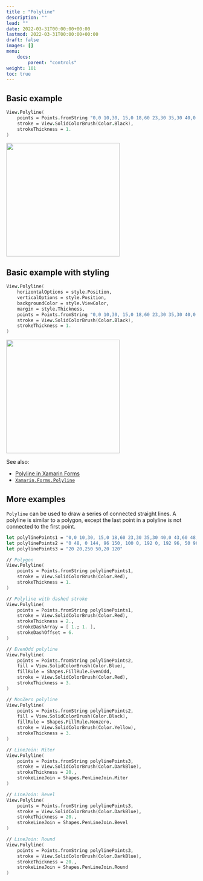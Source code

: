 ```yaml
---
title : "Polyline"
description: ""
lead: ""
date: 2022-03-31T00:00:00+00:00
lastmod: 2022-03-31T00:00:00+00:00
draft: false
images: []
menu:
    docs:
        parent: "controls"
weight: 101
toc: true
---
```


## Basic example

```fs
View.Polyline(
    points = Points.fromString "0,0 10,30, 15,0 18,60 23,30 35,30 40,0 43,60 48,30 100,30",
    stroke = View.SolidColorBrush(Color.Black),
    strokeThickness = 1.
)
```

<img src="images/view/Polyline-adr-basic.png" width="300">

## Basic example with styling

```fs
View.Polyline(
    horizontalOptions = style.Position,
    verticalOptions = style.Position,
    backgroundColor = style.ViewColor,
    margin = style.Thickness,  
    points = Points.fromString "0,0 10,30, 15,0 18,60 23,30 35,30 40,0 43,60 48,30 100,30",
    stroke = View.SolidColorBrush(Color.Black),
    strokeThickness = 1.
)
```

<img src="images/view/Polyline-adr-styled.png" width="300">

See also:

* [Polyline in Xamarin Forms](https://docs.microsoft.com/en-us/xamarin/xamarin-forms/user-interface/shapes/Polyline)
* [`Xamarin.Forms.Polyline`](https://docs.microsoft.com/en-us/dotnet/api/Xamarin.Forms.Polyline)

## More examples

`Polyline` can be used to draw a series of connected straight lines. A polyline is similar to a polygon, except the last point in a polyline is not connected to the first point.

```fs
let polylinePoints1 = "0,0 10,30, 15,0 18,60 23,30 35,30 40,0 43,60 48,30 100,30"
let polylinePoints2 = "0 48, 0 144, 96 150, 100 0, 192 0, 192 96, 50 96, 48 192, 150 200 144 48"
let polylinePoints3 = "20 20,250 50,20 120"

// Polygon
View.Polyline(
    points = Points.fromString polylinePoints1,
    stroke = View.SolidColorBrush(Color.Red),
    strokeThickness = 1.
)

// Polyline with dashed stroke
View.Polyline(
    points = Points.fromString polylinePoints1,
    stroke = View.SolidColorBrush(Color.Red),
    strokeThickness = 2.,
    strokeDashArray = [ 1.; 1. ],
    strokeDashOffset = 6.
)

// EvenOdd polyline
View.Polyline(
    points = Points.fromString polylinePoints2,
    fill = View.SolidColorBrush(Color.Blue),
    fillRule = Shapes.FillRule.EvenOdd,
    stroke = View.SolidColorBrush(Color.Red),
    strokeThickness = 3.
)

// NonZero polyline
View.Polyline(
    points = Points.fromString polylinePoints2,
    fill = View.SolidColorBrush(Color.Black),
    fillRule = Shapes.FillRule.Nonzero,
    stroke = View.SolidColorBrush(Color.Yellow),
    strokeThickness = 3.
)

// LineJoin: Miter
View.Polyline(
    points = Points.fromString polylinePoints3,
    stroke = View.SolidColorBrush(Color.DarkBlue),
    strokeThickness = 20.,
    strokeLineJoin = Shapes.PenLineJoin.Miter
)

// LineJoin: Bevel
View.Polyline(
    points = Points.fromString polylinePoints3,
    stroke = View.SolidColorBrush(Color.DarkBlue),
    strokeThickness = 20.,
    strokeLineJoin = Shapes.PenLineJoin.Bevel
)

// LineJoin: Round
View.Polyline(
    points = Points.fromString polylinePoints3,
    stroke = View.SolidColorBrush(Color.DarkBlue),
    strokeThickness = 20.,
    strokeLineJoin = Shapes.PenLineJoin.Round
)
```
